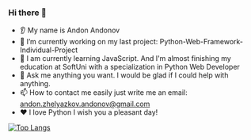 

### Hi there 👋
* 👂 My name is Andon Andonov
* 🔭 I’m currently working on my last project: Python-Web-Framework-Individual-Project
* 🌱 I am currently learning JavaScript. And I'm almost finishing my education at SoftUni with a specialization in Python Web Developer
* 💬 Ask me anything you want. I would be glad if I could help with anything.
* 📫 How to contact me easily just write me an email: andon.zhelyazkov.andonov@gmail.com
* ❤️ I love Python
I wish you a pleasant day!


[![Top Langs](https://github-readme-stats.vercel.app/api/top-langs/?BigDo-programming=your-github-username&layout=compact&theme=vision-friendly-dark)](https://github.com/anuraghazra/github-readme-stats)
